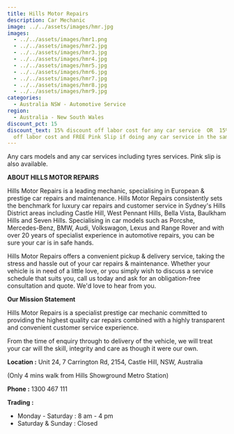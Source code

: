 ```yaml
---
title: Hills Motor Repairs
description: Car Mechanic
image: ../../assets/images/hmr.jpg
images:
  - ../../assets/images/hmr1.png
  - ../../assets/images/hmr2.jpg
  - ../../assets/images/hmr3.jpg
  - ../../assets/images/hmr4.jpg
  - ../../assets/images/hmr5.jpg
  - ../../assets/images/hmr6.jpg
  - ../../assets/images/hmr7.jpg
  - ../../assets/images/hmr8.jpg
  - ../../assets/images/hmr9.jpg
categories:
  - Australia NSW - Automotive Service
region:
  - Australia - New South Wales
discount_pct: 15
discount_text: 15% discount off labor cost for any car service  OR  15% discount
  off labor cost and FREE Pink Slip if doing any car service in the same time
---
```


Any cars models and any car services including tyres services. Pink slip is also available.

**ABOUT HILLS MOTOR REPAIRS**

Hills Motor Repairs is a leading mechanic, specialising in European & prestige car repairs and maintenance. Hills Motor Repairs consistently sets the benchmark for luxury car repairs and customer service in Sydney's Hills District areas including Castle Hill, West Pennant Hills, Bella Vista, Baulkham Hills and Seven Hills. Specialising in car models such as Porcshe, Mercedes-Benz, BMW, Audi, Volkswagon, Lexus and Range Rover and with over 20 years of specialist experience in automotive repairs, you can be sure your car is in safe hands.

Hills Motor Repairs offers a convenient pickup & delivery service, taking the stress and hassle out of your car repairs & maintenance. Whether your vehicle is in need of a little love, or you simply wish to discuss a service schedule that suits you, call us today and ask for an obligation-free consultation and quote. We'd love to hear from you.

**Our Mission Statement**

Hills Motor Repairs is a specialist prestige car mechanic committed to providing the highest quality car repairs combined with a highly transparent and convenient customer service experience.

From the time of enquiry through to delivery of the vehicle, we will treat your car will the skill, integrity and care as though it were our own.

**Location :** Unit 24, 7 Carrington Rd, 2154, Castle Hill, NSW, Australia

(Only 4 mins walk from Hills Showground Metro Station)

**Phone :** 1300 467 111

**Trading :**

- Monday - Saturday : 8 am - 4 pm
- Saturday & Sunday : Closed

